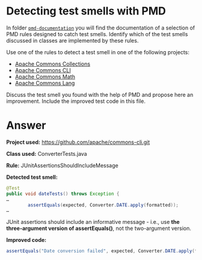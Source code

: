 # Detecting test smells with PMD

In folder [`pmd-documentation`](../pmd-documentation) you will find the documentation of a selection of PMD rules designed to catch test smells.
Identify which of the test smells discussed in classes are implemented by these rules.

Use one of the rules to detect a test smell in one of the following projects:

- [Apache Commons Collections](https://github.com/apache/commons-collections)
- [Apache Commons CLI](https://github.com/apache/commons-cli)
- [Apache Commons Math](https://github.com/apache/commons-math)
- [Apache Commons Lang](https://github.com/apache/commons-lang)

Discuss the test smell you found with the help of PMD and propose here an improvement.
Include the improved test code in this file.

# Answer
**Project used:** https://github.com/apache/commons-cli.git   

**Class used:** ConverterTests.java   

**Rule:** JUnitAssertionsShouldIncludeMessage   

**Detected test smell:**   
```java
@Test
public void dateTests() throws Exception {
…
        assertEquals(expected, Converter.DATE.apply(formatted));
…
```

JUnit assertions should include an informative message - i.e., use **the three-argument version of assertEquals()**, not the two-argument version.


**Improved code:**
```java
assertEquals("Date conversion failed", expected, Converter.DATE.apply(formatted));
```



